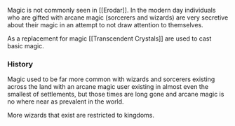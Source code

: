 
Magic is not commonly seen in [[Erodar]]. In the modern day individuals who are gifted with arcane magic (sorcerers and wizards) are very secretive about their magic in an attempt to not draw attention to themselves.

As a replacement for magic [[Transcendent Crystals]] are used to cast basic magic.

### History

 Magic used to be far more common with wizards and sorcerers existing across the land with an arcane magic user existing in almost even the smallest of settlements, but those times are long gone and arcane magic is no where near as prevalent in the world. 

More wizards that exist are restricted to kingdoms.
